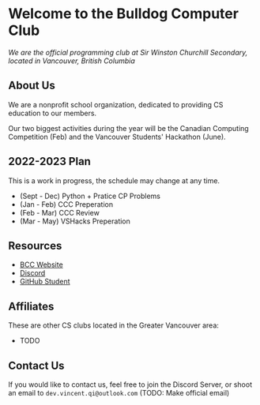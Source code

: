 # Welcome to the Bulldog Computer Club
*We are the official programming club at Sir Winston Churchill Secondary, located in Vancouver, British Columbia*

## About Us
We are a nonprofit school organization, dedicated to providing CS education to our members.

Our two biggest activities during the year will be the Canadian Computing Competition (Feb) and the Vancouver Students' Hackathon (June).

## 2022-2023 Plan
This is a work in progress, the schedule may change at any time.

- (Sept - Dec) Python + Pratice CP Problems
- (Jan - Feb) CCC Preperation
- (Feb - Mar) CCC Review
- (Mar - May) VSHacks Preperation

## Resources

- [BCC Website](https://bulldog-computer-club.github.io/)
- [Discord](https://discord.gg/t2CHsEXTWn)
- [GitHub Student](https://education.github.com/pack)

## Affiliates
These are other CS clubs located in the Greater Vancouver area:
- TODO

## Contact Us
If you would like to contact us, feel free to join the Discord Server, or shoot an email to `dev.vincent.qi@outlook.com` (TODO: Make official email)

